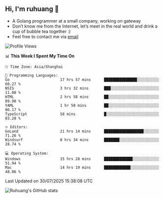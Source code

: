 ## Hi, I'm ruhuang 👋

- A Golang programmer at a small company, working on gateway
- Don’t know me from the Internet, let’s meet in the real world and drink a cup of bubble tea together :)
- Feel free to contact me via [email](mailto:ruhuang2001@gmail.com)
<!--START_SECTION:waka-->
![Profile Views](http://img.shields.io/badge/Profile%20Views-0-blue)

📊 **This Week I Spent My Time On** 

```text
🕑︎ Time Zone: Asia/Shanghai

💬 Programming Languages: 
Go                       17 hrs 57 mins      ███████████████░░░░░░░░░░   60.27 % 
NSIS                     3 hrs 32 mins       ███░░░░░░░░░░░░░░░░░░░░░░   11.88 % 
HTML                     2 hrs 58 mins       ██░░░░░░░░░░░░░░░░░░░░░░░   09.98 % 
YAML                     1 hr 50 mins        ██░░░░░░░░░░░░░░░░░░░░░░░   06.17 % 
TypeScript               58 mins             █░░░░░░░░░░░░░░░░░░░░░░░░   03.28 % 

🔥 Editors: 
GoLand                   21 hrs 14 mins      ██████████████████░░░░░░░   71.26 % 
Windsurf                 8 hrs 34 mins       ███████░░░░░░░░░░░░░░░░░░   28.74 % 

💻 Operating System: 
Windows                  15 hrs 28 mins      █████████████░░░░░░░░░░░░   51.94 % 
Mac                      14 hrs 19 mins      ████████████░░░░░░░░░░░░░   48.06 % 
```


 Last Updated on 30/07/2025 15:38:08 UTC
<!--END_SECTION:waka-->

![Ruhuang's GitHub stats](https://github-readme-stats.vercel.app/api?username=ruhuang2001&count_private=true&hide_title=true&show_icons=true&theme=vue)

